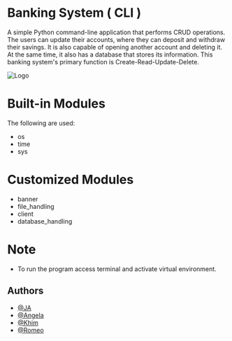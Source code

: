 # Banking System ( CLI )

A simple Python command-line application that performs CRUD operations.
The users can update their accounts, where they can deposit and withdraw their savings. It is also capable of opening another account and deleting it. At the same time, it also has a database that stores its information. This banking system's primary function is Create-Read-Update-Delete.


![Logo](https://i.imgur.com/9yllaec.png)


# Built-in Modules 

The following are used:
- os
- time
- sys

# Customized Modules
- banner
- file_handling
- client
- database_handling

# Note

- To run the program access terminal and activate virtual environment.


## Authors

- [@JA](https://github.com/JAhispano24)
- [@Angela](https://github.com/gela0514)
- [@Khim](https://github.com/KIMJASA)
- [@Romeo](https://github.com/Romeo0101)
